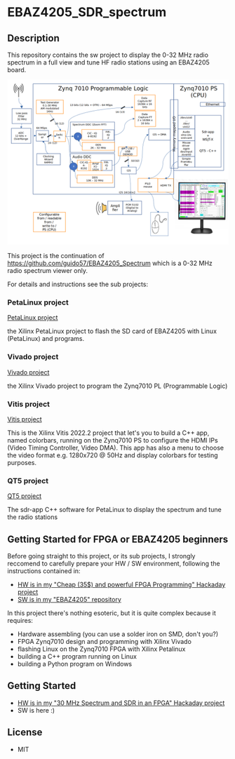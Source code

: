 # EBAZ4205_SDR_spectrum
 
## Description

This repository contains the sw project to display the 0-32 MHz radio spectrum in a full view and tune HF radio stations using an EBAZ4205 board.

![block diagram](docs/SDR-block-diagram.png)

This project is the continuation of https://github.com/guido57/EBAZ4205_Spectrum which is a 0-32 MHz radio spectrum viewer only. 

For details and instructions see the sub projects:

### PetaLinux project 
[PetaLinux project](PetaLinux)

the Xilinx PetaLinux project to flash the SD card of EBAZ4205 with Linux (PetaLinux) and programs.

### Vivado project 
[Vivado project](Vivado)

the Xilinx Vivado project to program the Zynq7010 PL (Programmable Logic)

### Vitis project
[Vitis project](Vitis)

This is the Xilinx Vitis 2022.2 project that let's you to build a C++ app, named colorbars, running on the Zynq7010 PS to configure the HDMI IPs (Video Timing Controller, Video DMA). This app has also a menu to choose the video format e.g. 1280x720 @ 50Hz and display colorbars for testing purposes.

### QT5 project
[QT5 project](qt5)

The sdr-app C++ software for PetaLinux to display the spectrum and tune the radio stations

## Getting Started for FPGA or EBAZ4205 beginners

Before going straight to this project, or its sub projects, I strongly reccomend to carefully prepare your HW / SW environment, following the instructions contained in:
* [HW is in my "Cheap (35$) and powerful FPGA Programming" Hackaday project](https://hackaday.io/project/187351-cheap-35-and-powerful-fpga-programming)
* [SW is in my "EBAZ4205" repository](https://github.com/guido57/EBAZ4205)

In this project there's nothing esoteric, but it is quite complex because it requires: 
* Hardware assembling (you can use a solder iron on SMD, don't you?) 
* FPGA Zynq7010 design and programming with Xilinx Vivado 
* flashing Linux on the Zynq7010 FPGA with Xilinx Petalinux
* building a C++ program running on Linux
* building a Python program on Windows

## Getting Started

* [HW is in my "30 MHz Spectrum and SDR in an FPGA" Hackaday project](https://hackaday.io/project/186329-30mhz-spectrum-and-sdr-in-a-fpga)
* SW is here :) 

## License

* MIT
